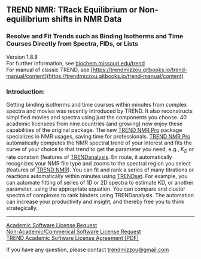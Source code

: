 ## TREND NMR: TRack Equilibrium or Non-equilibrium shifts in NMR Data
### Resolve and Fit Trends such as Binding Isotherms and Time Courses Directly from Spectra, FIDs, or Lists  
Version 1.8.8   
For further information, see 
[biochem.missouri.edu/trend](http://biochem.missouri.edu/trend)  
For manual of classic TREND, see
[https://trendmizzou.gitbooks.io/trend-manual/content](https://trendmizzou.gitbooks.io/trend-manual/content)   
### Introduction:
Getting binding isotherms and time courses within minutes from complex
spectra and movies was recently introduced by TREND. It also
reconstructs simplified movies and spectra using just the components you
choose. 40 academic licensees from nine countries (and growing) now
enjoy these capabilities of the original package.
The new [TREND NMR Pro](trendpro/README.md) package specializes in NMR usages, saving time for
professionals. [TREND NMR Pro](trendpro/README.md) automatically computes the NMR spectral
trend of your interest and fits the curve of your choice to that trend
to get the parameter you need, e.g., <i>K<sub>D</sub></i> or rate 
constant (features of
[TRENDanalysis](trendpro/trendanalysis/README.md). 
En route, it automatically recognizes your NMR file type
and zooms to the spectral region you select 
(features of [TREND NMR](trendpro/trendmain/README.md)). You
can fit and rank a series of many titrations or reactions automatically
within minutes using [TRENDset](trendpro/trendset/README.md). 
For example, you can automate fitting of
series of 1D or 2D spectra to estimate KD, or another parameter, using
the appropriate equation. You can compare and cluster spectra of
complexes to rank binders using TRENDanalysis. The automation can
increase your productivity and insight, and thereby free you to think
strategically.

___  

[Academic Software License Request](http://biochem.missouri.edu/trend/academic_request.php)  
[Non-Academic/Commerical Software License Request](http://biochem.missouri.edu/trend/commerical_request.php)  
[TREND Academic Software License Agreement [PDF]](http://biochem.missouri.edu/trend/docs/TREND_LicenseAgreement.pdf)  

If you have any question, please contact <trendmizzou@gmail.com>
